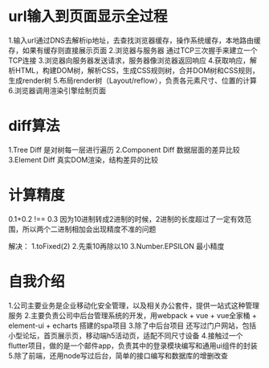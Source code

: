 # url输入到页面显示全过程
1.输入url通过DNS去解析ip地址，去查找浏览器缓存，操作系统缓存，本地路由缓存，如果有缓存则直接展示页面
2.浏览器与服务器 通过TCP三次握手来建立一个 TCP连接
3.浏览器向服务器发送请求，服务器像浏览器返回响应
4.获取响应，解析HTML，构建DOM树，解析CSS，生成CSS规则树，合并DOM树和CSS规则，生成render树
5.布局render树（Layout/reflow），负责各元素尺寸、位置的计算
6.浏览器调用渲染引擎绘制页面

# diff算法
1.Tree Diff 是对树每一层进行遍历
2.Component Diff 数据层面的差异比较
3.Element Diff 真实DOM渲染，结构差异的比较

# 计算精度
0.1+0.2 !== 0.3
因为10进制转成2进制的时候，2进制的长度超过了一定有效范围，所以两个二进制相加会出现精度不准的问题

解决：
1.toFixed(2)
2.先乘10再除以10
3.Number.EPSILON 最小精度

# 自我介绍
1.公司主要业务是企业移动化安全管理，以及相关办公套件，提供一站式这种管理服务
2.主要负责公司中后台管理系统的开发，用webpack + vue + vue全家桶 + element-ui + echarts 搭建的spa项目
3.除了中后台项目 还写过门户网站，包括小型论坛，首页展示页，移动端h5活动页，适配不同尺寸设备
4.接触过一个flutter项目，做的是一个邮件app，负责其中的登录模块编写和通用ui组件的封装
5.除了前端，还用node写过后台，简单的接口编写和数据库的增删改查